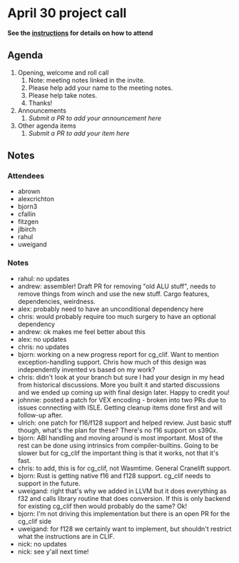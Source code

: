 # April 30 project call

**See the [instructions](../README.md) for details on how to attend**

## Agenda
1. Opening, welcome and roll call
    1. Note: meeting notes linked in the invite.
    1. Please help add your name to the meeting notes.
    1. Please help take notes.
    1. Thanks!
1. Announcements
    1. _Submit a PR to add your announcement here_
1. Other agenda items
    1. _Submit a PR to add your item here_

## Notes

### Attendees

* abrown
* alexcrichton
* bjorn3
* cfallin
* fitzgen
* jlbirch
* rahul
* uweigand

### Notes

* rahul: no updates
* andrew: assembler! Draft PR for removing "old ALU stuff", needs to remove
  things from winch and use the new stuff. Cargo features, dependencies,
  weirdness.
* alex: probably need to have an unconditional dependency here
* chris: would probably require too much surgery to have an optional dependency
* andrew: ok makes me feel better about this
* alex: no updates
* chris: no updates
* bjorn: working on a new progress report for cg_clif. Want to mention
  exception-handling support. Chris how much of this design was independently
  invented vs based on my work?
* chris: didn't look at your branch but sure I had your design in my head from
  historical discussions. More you built it and started discussions and we ended
  up coming up with final design later. Happy to credit you!
* johnnie: posted a patch for VEX encoding - broken into two PRs due to issues
  connecting with ISLE. Getting cleanup items done first and will follow-up
  after.
* ulrich: one patch for f16/f128 support and helped review. Just basic stuff
  though, what's the plan for these? There's no f16 support on s390x.
* bjorn: ABI handling and moving around is most important. Most of the rest can
  be done using intrinsics from compiler-builtins. Going to be slower but for
  cg_clif the important thing is that it works, not that it's fast.
* chris: to add, this is for cg_clif, not Wasmtime. General Cranelift support.
* bjorn: Rust is getting native f16 and f128 support. cg_clif needs to support
  in the future.
* uweigand: right that's why we added in LLVM but it does everything as f32 and
  calls library routine that does conversion. If this is only backend for
  existing cg_clif then would probably do the same? Ok!
* bjorn: I'm not driving this implementation but there is an open PR for the
  cg_clif side
* uweigand: for f128 we certainly want to implement, but shouldn't restrict what
  the instructions are in CLIF.
* nick: no updates
* nick: see y'all next time!
